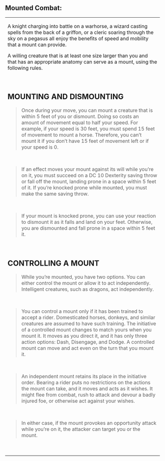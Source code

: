## **Mounted Combat:**

<table><tbody><tr class="odd"><td><p>A knight charging into battle on a warhorse, a wizard casting spells from the back of a griffon, or a cleric soaring through the sky on a pegasus all enjoy the benefits of speed and mobility that a mount can provide.</p><p>A willing creature that is at least one size larger than you and that has an appropriate anatomy can serve as a mount, using the following rules.</p><p> </p><h2 id="mounting-and-dismounting"><strong>MOUNTING AND DISMOUNTING</strong></h2><blockquote><p>Once during your move, you can mount a creature that is within 5 feet of you or dismount. Doing so costs an amount of movement equal to half your speed. For example, if your speed is 30 feet, you must spend 15 feet of movement to mount a horse. Therefore, you can’t mount it if you don’t have 15 feet of movement left or if your speed is 0.</p></blockquote><p> </p><blockquote><p>If an effect moves your mount against its will while you’re on it, you must succeed on a DC 10 Dexterity saving throw or fall off the mount, landing prone in a space within 5 feet of it. If you’re knocked prone while mounted, you must make the same saving throw.</p></blockquote><p> </p><blockquote><p>If your mount is knocked prone, you can use your reaction to dismount it as it falls and land on your feet. Otherwise, you are dismounted and fall prone in a space within 5 feet it.</p></blockquote><p> </p><h2 id="controlling-a-mount"><strong>CONTROLLING A MOUNT</strong></h2><blockquote><p>While you’re mounted, you have two options. You can either control the mount or allow it to act independently. Intelligent creatures, such as dragons, act independently.</p></blockquote><p> </p><blockquote><p>You can control a mount only if it has been trained to accept a rider. Domesticated horses, donkeys, and similar creatures are assumed to have such training. The initiative of a controlled mount changes to match yours when you mount it. It moves as you direct it, and it has only three action options: Dash, Disengage, and Dodge. A controlled mount can move and act even on the turn that you mount it.</p></blockquote><p> </p><blockquote><p>An independent mount retains its place in the initiative order. Bearing a rider puts no restrictions on the actions the mount can take, and it moves and acts as it wishes. It might flee from combat, rush to attack and devour a badly injured foe, or otherwise act against your wishes.</p></blockquote><p> </p><blockquote><p>In either case, if the mount provokes an opportunity attack while you’re on it, the attacker can target you or the mount.</p></blockquote><p><em> </em></p></td></tr></tbody></table>